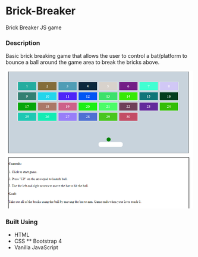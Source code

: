 # Brick-Breaker
Brick Breaker JS game

### Description
Basic brick breaking game that allows the user to control a bat/platform to bounce a ball around the game area to break the bricks above.

![brick breaker game demo pic](app_pic.png)

### Built Using
* HTML
* CSS
  ** Bootstrap 4
* Vanilla JavaScript


